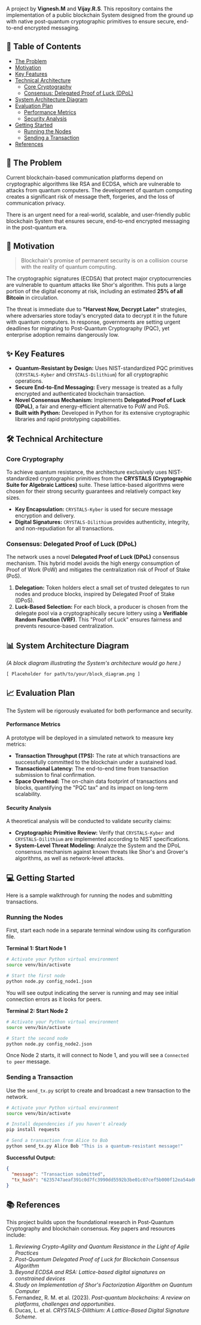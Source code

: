 A project by **Vignesh.M** and **Vijay.R.S**. This repository contains the implementation of a public blockchain System designed from the ground up with native post-quantum cryptographic primitives to ensure secure, end-to-end encrypted messaging.

## 📜 Table of Contents

- [The Problem](https://www.google.com/search?q=%23-the-problem)
- [Motivation](https://www.google.com/search?q=%23-motivation)
- [Key Features](https://www.google.com/search?q=%23-key-features)
- [Technical Architecture](https://www.google.com/search?q=%23%EF%B8%8F-technical-architecture)
  - [Core Cryptography](https://www.google.com/search?q=%23core-cryptography)
  - [Consensus: Delegated Proof of Luck (DPoL)](https://www.google.com/search?q=%23consensus-delegated-proof-of-luck-dpol)
- [System Architecture Diagram](https://www.google.com/search?q=%23-system-architecture-diagram)
- [Evaluation Plan](https://www.google.com/search?q=%23-evaluation-plan)
  - [Performance Metrics](https://www.google.com/search?q=%23performance-metrics)
  - [Security Analysis](https://www.google.com/search?q=%23security-analysis)
- [Getting Started](https://www.google.com/search?q=%23-getting-started)
  - [Running the Nodes](https://www.google.com/search?q=%23running-the-nodes)
  - [Sending a Transaction](https://www.google.com/search?q=%23sending-a-transaction)
- [References](https://www.google.com/search?q=%23-references)

## 🎯 The Problem

Current blockchain-based communication platforms depend on cryptographic algorithms like RSA and ECDSA, which are vulnerable to attacks from quantum computers. The development of quantum computing creates a significant risk of message theft, forgeries, and the loss of communication privacy.

There is an urgent need for a real-world, scalable, and user-friendly public blockchain System that ensures secure, end-to-end encrypted messaging in the post-quantum era.

## 🚀 Motivation

> Blockchain's promise of permanent security is on a collision course with the reality of quantum computing.

The cryptographic signatures (ECDSA) that protect major cryptocurrencies are vulnerable to quantum attacks like Shor's algorithm. This puts a large portion of the digital economy at risk, including an estimated **25% of all Bitcoin** in circulation.

The threat is immediate due to **"Harvest Now, Decrypt Later"** strategies, where adversaries store today's encrypted data to decrypt it in the future with quantum computers. In response, governments are setting urgent deadlines for migrating to Post-Quantum Cryptography (PQC), yet enterprise adoption remains dangerously low.

## ✨ Key Features

- **Quantum-Resistant by Design:** Uses NIST-standardized PQC primitives (`CRYSTALS-Kyber` and `CRYSTALS-Dilithium`) for all cryptographic operations.
- **Secure End-to-End Messaging:** Every message is treated as a fully encrypted and authenticated blockchain transaction.
- **Novel Consensus Mechanism:** Implements **Delegated Proof of Luck (DPoL)**, a fair and energy-efficient alternative to PoW and PoS.
- **Built with Python:** Developed in Python for its extensive cryptographic libraries and rapid prototyping capabilities.

## 🛠️ Technical Architecture

### Core Cryptography

To achieve quantum resistance, the architecture exclusively uses NIST-standardized cryptographic primitives from the **CRYSTALS (Cryptographic Suite for Algebraic Lattices)** suite. These lattice-based algorithms were chosen for their strong security guarantees and relatively compact key sizes.

- **Key Encapsulation:** `CRYSTALS-Kyber` is used for secure message encryption and delivery.
- **Digital Signatures:** `CRYSTALS-Dilithium` provides authenticity, integrity, and non-repudiation for all transactions.

### Consensus: Delegated Proof of Luck (DPoL)

The network uses a novel **Delegated Proof of Luck (DPoL)** consensus mechanism. This hybrid model avoids the high energy consumption of Proof of Work (PoW) and mitigates the centralization risk of Proof of Stake (PoS).

1.  **Delegation:** Token holders elect a small set of trusted delegates to run nodes and produce blocks, inspired by Delegated Proof of Stake (DPoS).
2.  **Luck-Based Selection:** For each block, a producer is chosen from the delegate pool via a cryptographically secure lottery using a **Verifiable Random Function (VRF)**. This "Proof of Luck" ensures fairness and prevents resource-based centralization.

## 📊 System Architecture Diagram

_(A block diagram illustrating the System's architecture would go here.)_

```
[ Placeholder for path/to/your/block_diagram.png ]
```

## 📈 Evaluation Plan

The System will be rigorously evaluated for both performance and security.

#### Performance Metrics

A prototype will be deployed in a simulated network to measure key metrics:

- **Transaction Throughput (TPS):** The rate at which transactions are successfully committed to the blockchain under a sustained load.
- **Transactional Latency:** The end-to-end time from transaction submission to final confirmation.
- **Space Overhead:** The on-chain data footprint of transactions and blocks, quantifying the "PQC tax" and its impact on long-term scalability.

#### Security Analysis

A theoretical analysis will be conducted to validate security claims:

- **Cryptographic Primitive Review:** Verify that `CRYSTALS-Kyber` and `CRYSTALS-Dilithium` are implemented according to NIST specifications.
- **System-Level Threat Modeling:** Analyze the System and the DPoL consensus mechanism against known threats like Shor's and Grover's algorithms, as well as network-level attacks.

## 💻 Getting Started

Here is a sample walkthrough for running the nodes and submitting transactions.

### Running the Nodes

First, start each node in a separate terminal window using its configuration file.

**Terminal 1: Start Node 1**

```bash
# Activate your Python virtual environment
source venv/bin/activate

# Start the first node
python node.py config_node1.json
```

You will see output indicating the server is running and may see initial connection errors as it looks for peers.

**Terminal 2: Start Node 2**

```bash
# Activate your Python virtual environment
source venv/bin/activate

# Start the second node
python node.py config_node2.json
```

Once Node 2 starts, it will connect to Node 1, and you will see a `Connected to peer` message.

### Sending a Transaction

Use the `send_tx.py` script to create and broadcast a new transaction to the network.

```bash
# Activate your Python virtual environment
source venv/bin/activate

# Install dependencies if you haven't already
pip install requests

# Send a transaction from Alice to Bob
python send_tx.py Alice Bob "This is a quantum-resistant message!"
```

**Successful Output:**

```json
{
  "message": "Transaction submitted",
  "tx_hash": "6235747aeaf391c0d7fc3990dd5592b3be01c07cef5b000f12ea54ad62fb81c9"
}
```

## 📚 References

This project builds upon the foundational research in Post-Quantum Cryptography and blockchain consensus. Key papers and resources include:

1.  _Reviewing Crypto-Agility and Quantum Resistance in the Light of Agile Practices_
2.  _Post-Quantum Delegated Proof of Luck for Blockchain Consensus Algorithm_
3.  _Beyond ECDSA and RSA: Lattice-based digital signatures on constrained devices_
4.  _Study on Implementation of Shor's Factorization Algorithm on Quantum Computer_
5.  Fernandez, R. M. et al. (2023). _Post-quantum blockchains: A review on platforms, challenges and opportunities_.
6.  Ducas, L. et al. _CRYSTALS-Dilithium: A Lattice-Based Digital Signature Scheme_.
